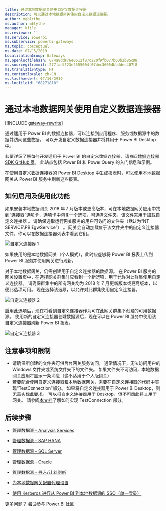 ```yaml
---
title: 通过本地数据网关使用自定义数据连接器
description: 可以通过本地数据网关使用自定义数据连接器。
author: mgblythe
ms.author: mblythe
manager: kfile
ms.reviewer: ''
ms.service: powerbi
ms.subservice: powerbi-gateways
ms.topic: conceptual
ms.date: 07/15/2019
LocalizationGroup: Gateways
ms.openlocfilehash: 074a8dd876e0612f87c220f9fb077b60b2b85c88
ms.sourcegitcommit: 277fadf523e2555004f074ec36054bbddec407f8
ms.translationtype: HT
ms.contentlocale: zh-CN
ms.lasthandoff: 07/16/2019
ms.locfileid: "68271818"
---
```

# <a name="use-custom-data-connectors-with-the-on-premises-data-gateway"></a>通过本地数据网关使用自定义数据连接器

[!INCLUDE [gateway-rewrite](includes/gateway-rewrite.md)]

通过适用于 Power BI 的数据连接器，可以连接到应用程序、服务或数据源中的数据并访问这些数据。 可以开发自定义数据连接器并将其用于 Power BI Desktop 中。

若要详细了解如何开发适用于 Power BI 的自定义数据连接器，请参阅[数据连接器 SDK GitHub 页](http://aka.ms/dataconnectors)。 此站点包括 Power BI 和 Power Query 的入门信息和示例。

在使用自定义数据连接器的 Power BI Desktop 中生成报表时，可以使用本地数据网关从 Power BI 服务中刷新这些报表。

## <a name="how-to-enable-and-use-this-capability"></a>如何启用及使用此功能

如果安装本地数据网关 2018 年 7 月版本或更高版本，可在本地数据网关应用中找到“连接器”选项卡，选项卡中包含一个选项，可选择文件夹，该文件夹用于加载自定义连接器  。 请确保选取运行网关服务的用户可访问的文件夹（默认为“NT SERVICE\PBIEgwService”）  。 网关会自动加载位于该文件夹中的自定义连接器文件，你可以在数据连接器列表中看到它们。

![自定义连接器 1](media/service-gateway-custom-connectors/gateway-onprem-customconnector1.png)

如果使用的是本地数据网关（个人模式），此时应能够将 Power BI 报表上传到 Power BI 服务并使用网关进行刷新。

对于本地数据网关，仍需创建用于自定义连接器的数据源。 在 Power BI 服务的网关设置页中，在选择网关群集时应看到一个新选项，用于允许对此群集使用自定义连接器。 请确保群集中的所有网关均为 2018 年 7 月更新版本或更高版本，以便此选项可用。 现在选择该选项，以允许对此群集使用自定义连接器。

![自定义连接器 2](media/service-gateway-custom-connectors/gateway-onprem-customconnector2.png)

启用此选项后，现在将看到自定义连接器作为可在此网关群集下创建的可用数据源。 使用新的自定义连接器创建数据源后，现在可以在 Power BI 服务中使用该自定义连接器刷新 Power BI 报表。

![自定义连接器 3](media/service-gateway-custom-connectors/gateway-onprem-customconnector3.png)

## <a name="considerations-and-limitations"></a>注意事项和限制

* 请确保所创建的文件夹可供后台网关服务访问。 通常情况下，无法访问用户的 Windows 文件夹或系统文件夹下的文件夹。 如果文件夹不可访问，本地数据网关应用将显示一条消息（这不适用于个人版网关）
* 若要配合使用自定义连接器和本地数据网关，需要在自定义连接器的代码中实现“TestConnection”部分。 如果将自定义连接器用于 Power BI Desktop，则无需实现此要求。 可以将自定义连接器用于 Desktop，但不可因此将其用于网关。 请参阅[本文档](https://github.com/Microsoft/DataConnectors/blob/master/docs/m-extensions.md#implementing-testconnection-for-gateway-support)了解如何实现 TestConnection 部分。

## <a name="next-steps"></a>后续步骤

* [管理数据源 - Analysis Services](service-gateway-enterprise-manage-ssas.md)  
* [管理数据源 - SAP HANA](service-gateway-enterprise-manage-sap.md)  
* [管理数据源 - SQL Server](service-gateway-enterprise-manage-sql.md)  
* [管理数据源 - Oracle](service-gateway-onprem-manage-oracle.md)  
* [管理数据源 - 导入/计划刷新](service-gateway-enterprise-manage-scheduled-refresh.md)  

* [为本地数据网关配置代理设置](/data-integration/gateway/service-gateway-proxy)  
* [使用 Kerberos 进行从 Power BI 到本地数据源的 SSO（单一登录）](service-gateway-sso-kerberos.md)  

更多问题？ [尝试参与 Power BI 社区](http://community.powerbi.com/)
